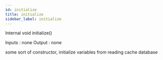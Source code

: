```yaml
---
id: initialize
title: initialize
sidebar_label: initialize
---
```

Internal void initialize() 

Inputs : none
Output : none

some sort of constructor, initialize variables from reading cache database